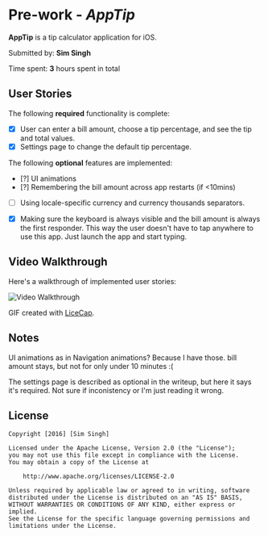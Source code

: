# Pre-work - *AppTip*

**AppTip** is a tip calculator application for iOS.

Submitted by: **Sim Singh**

Time spent: **3** hours spent in total

## User Stories

The following **required** functionality is complete:

* [x] User can enter a bill amount, choose a tip percentage, and see the tip and total values.
* [x] Settings page to change the default tip percentage.

The following **optional** features are implemented:
* [?] UI animations
* [?] Remembering the bill amount across app restarts (if <10mins)
* [ ] Using locale-specific currency and currency thousands separators.
* [x] Making sure the keyboard is always visible and the bill amount is always the first responder. This way the user doesn't have to tap anywhere to use this app. Just launch the app and start typing.


## Video Walkthrough 

Here's a walkthrough of implemented user stories:

<img src='http://i.imgur.com/IWdYqWe.gif' title='Video Walkthrough' width='' alt='Video Walkthrough' />

GIF created with [LiceCap](http://www.cockos.com/licecap/).

## Notes
UI animations as in Navigation animations? Because I have those.
bill amount stays, but not for only under 10 minutes :(

The settings page is described as optional in the writeup, but here it says it's required. Not sure if inconistency or I'm just reading it wrong.

## License

    Copyright [2016] [Sim Singh]

    Licensed under the Apache License, Version 2.0 (the "License");
    you may not use this file except in compliance with the License.
    You may obtain a copy of the License at

        http://www.apache.org/licenses/LICENSE-2.0

    Unless required by applicable law or agreed to in writing, software
    distributed under the License is distributed on an "AS IS" BASIS,
    WITHOUT WARRANTIES OR CONDITIONS OF ANY KIND, either express or implied.
    See the License for the specific language governing permissions and
    limitations under the License.
